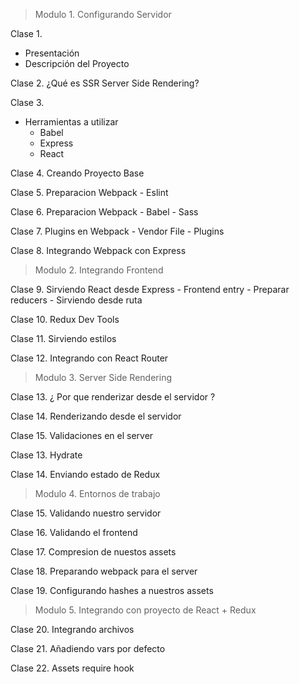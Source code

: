 > Modulo 1. Configurando Servidor

Clase 1.

 - Presentación
 - Descripción del Proyecto

Clase 2.
  ¿Qué es SSR Server Side Rendering?

Clase 3.
- Herramientas a utilizar
  - Babel
  - Express
  - React

Clase 4.
  Creando Proyecto Base

Clase 5.
  Preparacion Webpack
    - Eslint

Clase 6.
  Preparacion Webpack
    - Babel
    - Sass

Clase 7.
  Plugins en Webpack
    - Vendor File
    - Plugins

Clase 8.
  Integrando Webpack con Express

> Modulo 2. Integrando Frontend

Clase 9.
  Sirviendo React desde Express
    - Frontend entry
    - Preparar reducers
    - Sirviendo desde ruta

Clase 10.
  Redux Dev Tools

Clase 11.
  Sirviendo estilos

Clase 12.
  Integrando con React Router

> Modulo 3. Server Side Rendering

Clase 13. 
  ¿ Por que renderizar desde el servidor ?

Clase 14.
  Renderizando desde el servidor

Clase 15.
  Validaciones en el server

Clase 13.
  Hydrate

Clase 14.
  Enviando estado de Redux

> Modulo 4. Entornos de trabajo

  Clase 15. 
    Validando nuestro servidor

  Clase 16.
    Validando el frontend
  
  Clase 17.
    Compresion de nuestos assets

  Clase 18.
    Preparando webpack para el server

  Clase 19.
    Configurando hashes a nuestros assets

> Modulo 5. Integrando con proyecto de React + Redux

  Clase 20.
    Integrando archivos
  
  Clase 21.
    Añadiendo vars por defecto

  Clase 22.
    Assets require hook
